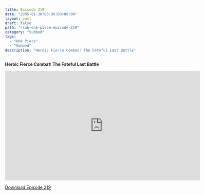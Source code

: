 ```yaml
---
title: Episode 219
date: "2005-01-30T05:30:00+00:00"
layout: post
draft: false
path: "/sub-one-piece-episode-219"
category: "Subbed"
tags:
  - "One Piece"
  - "Subbed"
description: "Heroic Fierce Combat! The Fateful Last Battle"
---
```


**Heroic Fierce Combat! The Fateful Last Battle**

<iframe width="640" height="360" src="https://www.rapidvideo.com/e/FXQGVAGWGF" frameborder="0" marginwidth=0 marginheight=0 scrolling=no allowfullscreen></iframe>

<a href="http://ouo.io/qs/eCodkFEQ?s=https://rapidvid.to/d/https://www.rapidvideo.com/e/FXQGVAGWGF">Download Episode 219</a>
